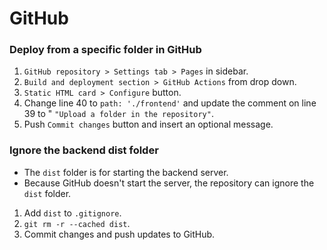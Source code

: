 # GitHub

### Deploy from a specific folder in GitHub

1. `GitHub repository > Settings tab > Pages` in sidebar.
2. `Build and deployment section > GitHub Actions` from drop down.
3. `Static HTML card > Configure` button.
4. Change line 40 to `path: './frontend'` and update the comment on line 39 to " `"Upload a folder in the repository"`.
5. Push `Commit changes` button and insert an optional message.

### Ignore the backend dist folder
- The `dist` folder is for starting the backend server.
- Because GitHub doesn't start the server, the repository can ignore the `dist` folder.

1. Add `dist` to `.gitignore`.
2. `git rm -r --cached dist`.
3. Commit changes and push updates to GitHub.